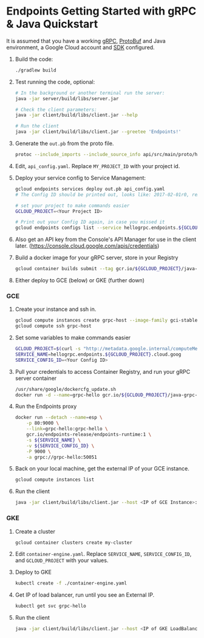 # Endpoints Getting Started with gRPC & Java Quickstart

It is assumed that you have a
working
[gRPC](http://www.grpc.io/docs/),
[ProtoBuf](https://github.com/google/protobuf#protocol-compiler-installation) and
Java environment, a Google Cloud account
and [SDK](https://cloud.google.com/sdk/) configured.

1. Build the code:

    ```bash
    ./gradlew build
    ```

1. Test running the code, optional:

    ```bash
    # In the background or another terminal run the server:
    java -jar server/build/libs/server.jar

    # Check the client parameters:
    java -jar client/build/libs/client.jar --help

    # Run the client
    java -jar client/build/libs/client.jar --greetee 'Endpoints!'
    ```

1. Generate the `out.pb` from the proto file.

    ```bash
    protoc --include_imports --include_source_info api/src/main/proto/helloworld.proto --descriptor_set_out out.pb
    ```

1. Edit, `api_config.yaml`. Replace `MY_PROJECT_ID` with your project id.

1. Deploy your service config to Service Management:

    ```bash
    gcloud endpoints services deploy out.pb api_config.yaml
    # The Config ID should be printed out, looks like: 2017-02-01r0, remember this

    # set your project to make commands easier
    GCLOUD_PROJECT=<Your Project ID>

    # Print out your Config ID again, in case you missed it
    gcloud endpoints configs list --service hellogrpc.endpoints.${GCLOUD_PROJECT}.cloud.goog
    ```

1. Also get an API key from the Console's API Manager for use in the client later. (https://console.cloud.google.com/apis/credentials)

1. Build a docker image for your gRPC server, store in your Registry

    ```bash
    gcloud container builds submit --tag gcr.io/${GCLOUD_PROJECT}/java-grpc-hello:1.0 .
    ```

1. Either deploy to GCE (below) or GKE (further down)

### GCE

1. Create your instance and ssh in.

    ```bash
    gcloud compute instances create grpc-host --image-family gci-stable --image-project google-containers --tags=http-server
    gcloud compute ssh grpc-host
    ```

1. Set some variables to make commands easier

    ```bash
    GCLOUD_PROJECT=$(curl -s "http://metadata.google.internal/computeMetadata/v1/project/project-id" -H "Metadata-Flavor: Google")
    SERVICE_NAME=hellogrpc.endpoints.${GCLOUD_PROJECT}.cloud.goog
    SERVICE_CONFIG_ID=<Your Config ID>
    ```

1. Pull your credentials to access Container Registry, and run your gRPC server container

    ```bash
    /usr/share/google/dockercfg_update.sh
    docker run -d --name=grpc-hello gcr.io/${GCLOUD_PROJECT}/java-grpc-hello:1.0
    ```

1. Run the Endpoints proxy

    ```bash
    docker run --detach --name=esp \
        -p 80:9000 \
        --link=grpc-hello:grpc-hello \
        gcr.io/endpoints-release/endpoints-runtime:1 \
        -s ${SERVICE_NAME} \
        -v ${SERVICE_CONFIG_ID} \
        -P 9000 \
        -a grpc://grpc-hello:50051
    ```

1. Back on your local machine, get the external IP of your GCE instance.

    ```bash
    gcloud compute instances list
    ```

1. Run the client

    ```bash
    java -jar client/build/libs/client.jar --host <IP of GCE Instance>:80 --api_key <API Key from Console>
    ```

### GKE

1. Create a cluster

    ```bash
    gcloud container clusters create my-cluster
    ```

1. Edit `container-engine.yaml`. Replace `SERVICE_NAME`, `SERVICE_CONFIG_ID`, and `GCLOUD_PROJECT` with your values.

1. Deploy to GKE

    ```bash
    kubectl create -f ./container-engine.yaml
    ```

1. Get IP of load balancer, run until you see an External IP.

    ```bash
    kubectl get svc grpc-hello
    ```

1. Run the client

    ```bash
    java -jar client/build/libs/client.jar --host <IP of GKE LoadBalancer>:80 --api_key <API Key from Console>
    ```
